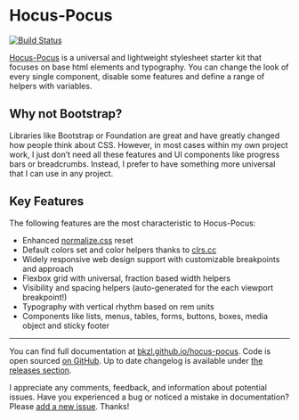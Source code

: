 # Hocus-Pocus

[![Build Status](https://travis-ci.org/bkzl/hocus-pocus.svg?branch=master)](https://travis-ci.org/bkzl/hocus-pocus)

[Hocus-Pocus](https://bkzl.github.io/hocus-pocus) is a universal and lightweight stylesheet
starter kit that focuses on base html elements and typography. You can change
the look of every single component, disable some features and define a range
of helpers with variables.

## Why not Bootstrap?

 Libraries like Bootstrap or Foundation are great and have greatly changed how
 people think about CSS. However, in most cases within my own project work, I
 just don’t need all these features and UI components like progress bars or
 breadcrumbs. Instead, I prefer to have something more universal that I can use
 in any project.

## Key Features

The following features are the most characteristic to Hocus-Pocus:

* Enhanced [normalize.css](https://github.com/necolas/normalize.css) reset
* Default colors set and color helpers thanks to [clrs.cc](http://clrs.cc)
* Widely responsive web design support with customizable breakpoints and approach
* Flexbox grid with universal, fraction based width helpers
* Visibility and spacing helpers (auto-generated for the each viewport breakpoint!)
* Typography with vertical rhythm based on rem units
* Components like lists, menus, tables, forms, buttons, boxes, media object and sticky footer

* * *

You can find full documentation at [bkzl.github.io/hocus-pocus](https://bkzl.github.io/hocus-pocus).
Code is open sourced [on GitHub](https://github.com/bkzl/hocus-pocus/).
Up to date changelog is available under [the releases
section](https://github.com/bkzl/hocus-pocus/releases).

I appreciate any comments, feedback, and information about potential issues.
Have you experienced a bug or noticed a mistake in documentation?
Please [add a new issue](https://github.com/bkzl/hocus-pocus/issues). Thanks!
